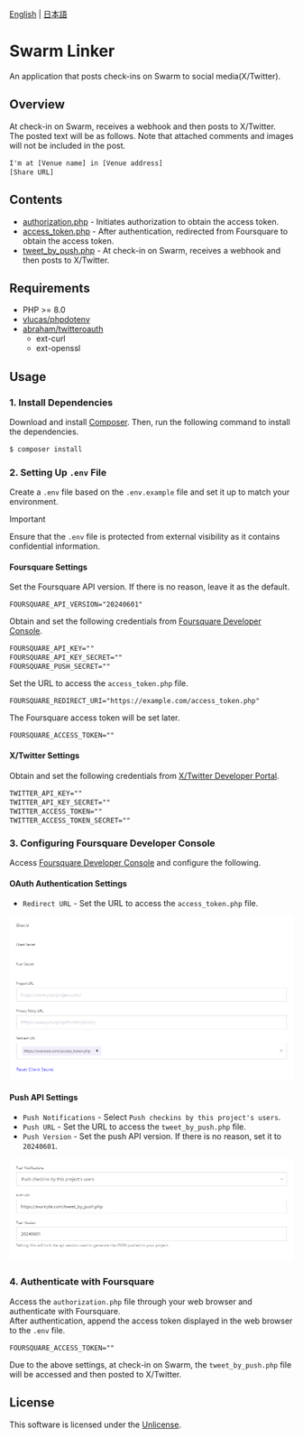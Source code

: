 [English](README.md) | [日本語](README.ja.md)

# Swarm Linker

An application that posts check-ins on Swarm to social media(X/Twitter).

## Overview

At check-in on Swarm, receives a webhook and then posts to X/Twitter.  
The posted text will be as follows. Note that attached comments and images will not be included in the post.

```
I'm at [Venue name] in [Venue address]
[Share URL]
```

## Contents

- [authorization.php](authorization.php) - Initiates authorization to obtain the access token.
- [access_token.php](access_token.php) - After authentication, redirected from Foursquare to obtain the access token.
- [tweet_by_push.php](tweet_by_push.php) - At check-in on Swarm, receives a webhook and then posts to X/Twitter.

## Requirements

- PHP >= 8.0
- [vlucas/phpdotenv](https://github.com/vlucas/phpdotenv)
- [abraham/twitteroauth](https://github.com/abraham/twitteroauth)
  - ext-curl
  - ext-openssl

## Usage

### 1. Install Dependencies

Download and install [Composer](https://getcomposer.org/).
Then, run the following command to install the dependencies.

```sh
$ composer install
```

### 2. Setting Up `.env` File

Create a `.env` file based on the `.env.example` file and set it up to match your environment.

> [!IMPORTANT]
> Ensure that the `.env` file is protected from external visibility as it contains confidential information.

#### Foursquare Settings

Set the Foursquare API version. If there is no reason, leave it as the default.

```env
FOURSQUARE_API_VERSION="20240601"
```

Obtain and set the following credentials from [Foursquare Developer Console](https://location.foursquare.com/developer/).

```env
FOURSQUARE_API_KEY=""
FOURSQUARE_API_KEY_SECRET=""
FOURSQUARE_PUSH_SECRET=""
```

Set the URL to access the `access_token.php` file.

```env
FOURSQUARE_REDIRECT_URI="https://example.com/access_token.php"
```

The Foursquare access token will be set later.

```env
FOURSQUARE_ACCESS_TOKEN=""
```

#### X/Twitter Settings

Obtain and set the following credentials from [X/Twitter Developer Portal](https://developer.twitter.com/en/portal/petition/essential/basic-info).

```env
TWITTER_API_KEY=""
TWITTER_API_KEY_SECRET=""
TWITTER_ACCESS_TOKEN=""
TWITTER_ACCESS_TOKEN_SECRET=""
```

### 3. Configuring Foursquare Developer Console

Access [Foursquare Developer Console](https://location.foursquare.com/developer/) and configure the following.

#### OAuth Authentication Settings

- `Redirect URL` - Set the URL to access the `access_token.php` file.

![OAuth Authentication Settings](img/OAuthAuthenticationSettings.png)

#### Push API Settings

- `Push Notifications` - Select `Push checkins by this project's users`.
- `Push URL` - Set the URL to access the `tweet_by_push.php` file.
- `Push Version` - Set the push API version. If there is no reason, set it to `20240601`.

![Push API Settings](img/PushAPISettings.png)

### 4. Authenticate with Foursquare

Access the `authorization.php` file through your web browser and authenticate with Foursquare.  
After authentication, append the access token displayed in the web browser to the `.env` file.

```env
FOURSQUARE_ACCESS_TOKEN=""
```

Due to the above settings, at check-in on Swarm, the `tweet_by_push.php` file will be accessed and then posted to X/Twitter.

## License

This software is licensed under the [Unlicense](LICENSE).
